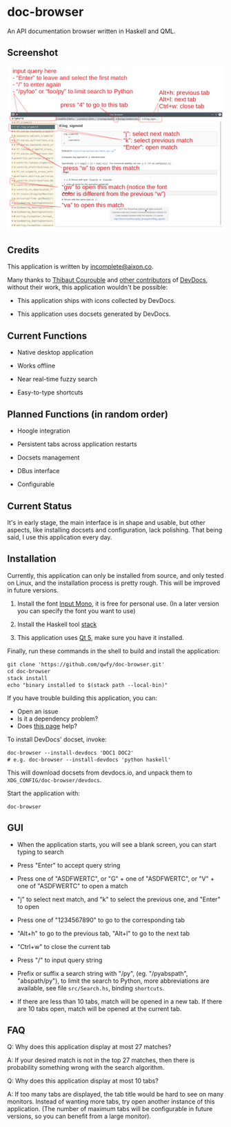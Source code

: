 # doc-browser

An API documentation browser written in Haskell and QML.


## Screenshot

![Main Interface](asset/interface-annotated.png)


## Credits

This application is written by incomplete@aixon.co.

Many thanks to [Thibaut Courouble](https://github.com/Thibaut) and [other contributors](https://github.com/Thibaut/devdocs/graphs/contributors) of [DevDocs](https://github.com/Thibaut/devdocs), without their work, this application wouldn't be possible:

- This application ships with icons collected by DevDocs.

- This application uses docsets generated by DevDocs.


## Current Functions

- Native desktop application

- Works offline

- Near real-time fuzzy search

- Easy-to-type shortcuts


## Planned Functions (in random order)

- Hoogle integration

- Persistent tabs across application restarts

- Docsets management

- DBus interface

- Configurable


## Current Status

It's in early stage, the main interface is in shape and usable, but other aspects, like installing docsets and configuration, lack polishing. That being said, I use this application every day.


## Installation

Currently, this application can only be installed from source, and only tested on Linux, and the installation process is pretty rough. This will be improved in future versions.

1. Install the font [Input Mono](http://input.fontbureau.com/), it is free for personal use. (In a later version you can specify the font you want to use)

2. Install the Haskell tool [stack](https://docs.haskellstack.org/en/stable/install_and_upgrade/)

3. This application uses [Qt 5](http://qt-project.org/), make sure you have it installed.

Finally, run these commands in the shell to build and install the application:

    git clone 'https://github.com/qwfy/doc-browser.git'
    cd doc-browser
    stack install
    echo "binary installed to $(stack path --local-bin)"

If you have trouble building this application, you can:

- Open an issue
- Is it a dependency problem?
- Does [this page](http://www.gekkou.co.uk/software/hsqml/) help?


To install DevDocs' docset, invoke:

    doc-browser --install-devdocs 'DOC1 DOC2'
    # e.g. doc-browser --install-devdocs 'python haskell'

This will download docsets from devdocs.io, and unpack them to `XDG_CONFIG/doc-browser/devdocs`.


Start the application with:

    doc-browser


## GUI

- When the application starts, you will see a blank screen, you can start typing to search

- Press "Enter" to accept query string

- Press one of "ASDFWERTC", or "G" + one of "ASDFWERTC", or "V" + one of "ASDFWERTC" to open a match

- "j" to select next match, and "k" to select the previous one, and "Enter" to open

- Press one of "1234567890" to go to the corresponding tab

- "Alt+h" to go to the previous tab, "Alt+l" to go to the next tab

- "Ctrl+w" to close the current tab

- Press "/" to input query string

- Prefix or suffix a search string with "/py", (eg. "/pyabspath", "abspath/py"), to limit the search to Python, more abbreviations are available, see file `src/Search.hs`, binding `shortcuts`.

- If there are less than 10 tabs, match will be opened in a new tab. If there are 10 tabs open, match will be opened at the current tab.


## FAQ

Q: Why does this application display at most 27 matches?

A: If your desired match is not in the top 27 matches, then there is probability something wrong with the search algorithm.


Q: Why does this application display at most 10 tabs?

A: If too many tabs are displayed, the tab title would be hard to see on many monitors. Instead of wanting more tabs, try open another instance of this application. (The number of maximum tabs will be configurable in future versions, so you can benefit from a large monitor).
